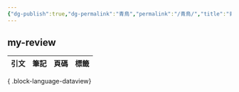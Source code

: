 ```yaml
---
{"dg-publish":true,"dg-permalink":"青鳥","permalink":"/青鳥/","title":"青鳥","tags":["📚Books","🎯Upper-Growth","法國文學"],"noteIcon":"3","created":"2025-07-09T22:28:41.154+08:00","updated":"2025-07-09T22:31:12.861+08:00"}
---
```





## my-review

| 引文 | 筆記 | 頁碼 | 標籤 |
| -- | -- | -- | -- |

{ .block-language-dataview}




